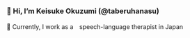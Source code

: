### 👋 Hi, I’m Keisuke Okuzumi (@taberuhanasu)

<!--
**taberuhanasu/taberuhanasu** is a ✨ _special_ ✨ repository because its `README.md` (this file) appears on your GitHub profile.

Here are some ideas to get you started:

- 
-->
🔭 Currently, I work as a　speech-language therapist in Japan
